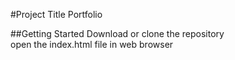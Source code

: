 #Project Title
 Portfolio  

##Getting Started
Download or clone the repository  
open the index.html file in web browser
